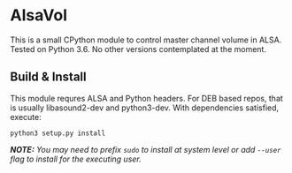 # AlsaVol
This is a small CPython module to control master channel volume in ALSA.
Tested on Python 3.6. No other versions contemplated at the moment.

## Build & Install
This module requres ALSA and Python headers.
For DEB based repos, that is usually libasound2-dev and python3-dev.
With dependencies satisfied, execute:

```
python3 setup.py install
```

_**NOTE:** You may need to prefix `sudo` to install at system level or add `--user` flag to install for the executing user._

